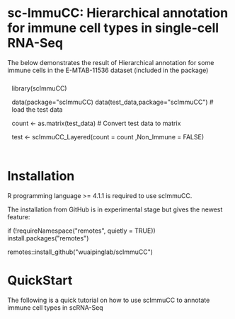 # sc-ImmuCC: Hierarchical annotation for immune cell types in single-cell RNA-Seq 

The below demonstrates the result of Hierarchical annotation for some immune cells in the E-MTAB-11536 dataset (included in the package)
<div style="backgroud-color: #f5f5f5; padding: 10px">
library(scImmuCC)

data(package="scImmuCC)
data(test_data,package="scImmuCC") # load the test data

count <- as.matrix(test_data) # Convert test data to matrix

test <- scImmuCC_Layered(count = count ,Non_Immune = FALSE)

</div>

# Installation
R programming language >= 4.1.1 is required to use scImmuCC.

The installation from GitHub is in experimental stage but gives the newest feature:

if (!requireNamespace("remotes", quietly = TRUE))
    install.packages("remotes")

remotes::install_github("wuaipinglab/scImmuCC")

# QuickStart
The following is a quick tutorial on how to use scImmuCC to annotate immune cell types in scRNA-Seq

